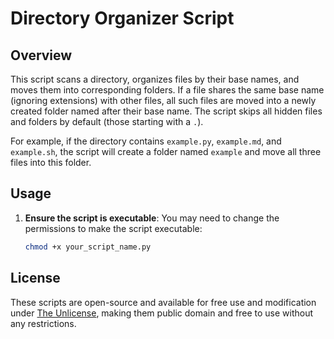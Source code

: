 # Directory Organizer Script

## Overview

This script scans a directory, organizes files by their base names, and moves them into corresponding folders. If a file shares the same base name (ignoring extensions) with other files, all such files are moved into a newly created folder named after their base name. The script skips all hidden files and folders by default (those starting with a `.`).

For example, if the directory contains `example.py`, `example.md`, and `example.sh`, the script will create a folder named `example` and move all three files into this folder.

## Usage

1. **Ensure the script is executable**:
   You may need to change the permissions to make the script executable:
   ```bash
   chmod +x your_script_name.py


## License
These scripts are open-source and available for free use and modification under [The Unlicense](https://unlicense.org/), making them public domain and free to use without any restrictions.
